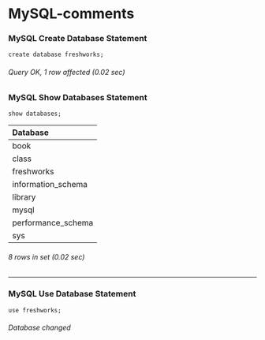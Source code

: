 # MySQL-comments
### MySQL Create Database Statement
```syntax
create database freshworks;
```
###### Query OK, 1 row affected (0.02 sec)

### MySQL Show Databases Statement
```syntax
show databases;
```

| Database           |
|:-----|
| book               |
| class              |
| freshworks         |
| information_schema |
| library            |
| mysql              |
| performance_schema |
| sys                |

###### 8 rows in set (0.02 sec)
***

### MySQL Use Database Statement
```syntax
use freshworks;
```
###### Database changed


